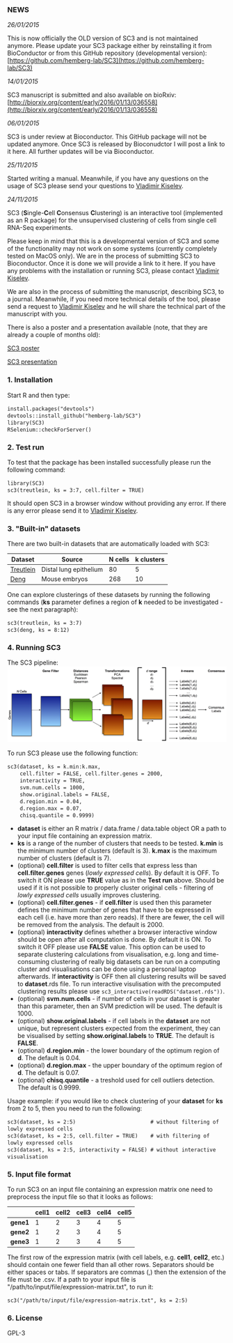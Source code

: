 ### NEWS

_26/01/2015_

This is now officially the OLD version of SC3 and is not maintained anymore. Please update your SC3 package either by reinstalling it from BioConductor or from this GitHub repository (developmental version):
[https://github.com/hemberg-lab/SC3](https://github.com/hemberg-lab/SC3)

_14/01/2015_

SC3 manuscript is submitted and also available on bioRxiv:
[http://biorxiv.org/content/early/2016/01/13/036558](http://biorxiv.org/content/early/2016/01/13/036558)

_06/01/2015_

SC3 is under review at Bioconductor. This GitHub package will not be updated anymore. Once SC3 is released by Bioconudctor I will post a link to it here. All further updates will be via Bioconductor.

_25/11/2015_

Started writing a manual. Meanwhile, if you have any questions on the usage of SC3 please send your questions to [Vladimir Kiselev](mailto:vk6@sanger.ac.uk).

_24/11/2015_

SC3 (<b>S</b>ingle-<b>C</b>ell <b>C</b>onsensus <b>C</b>lustering) is an interactive tool (implemented as an R package) for the unsupervised clustering of cells from single cell RNA-Seq experiments.

Please keep in mind that this is a developmental version of SC3 and some of the functionality may not work on some systems (currently completely tested on MacOS only). We are in the process of submitting SC3 to Bioconductor. Once it is done we will provide a link to it here. If you have any problems with the installation or running SC3, please contact [Vladimir Kiselev](mailto:vk6@sanger.ac.uk).

We are also in the process of submitting the manuscript, describing SC3, to a journal. Meanwhile, if you need more technical details of the tool, please send a request to [Vladimir Kiselev](mailto:vk6@sanger.ac.uk) and he will share the technical part of the manuscript with you.

There is also a poster and a presentation available (note, that they are already a couple of months old):

[SC3 poster](http://f1000research.com/posters/4-1182)

[SC3 presentation](https://speakerdeck.com/wikiselev/sc3-consensus-clustering-of-single-cell-rna-seq-data)

### 1. Installation

Start R and then type:

```{R}
install.packages("devtools")
devtools::install_github("hemberg-lab/SC3")
library(SC3)
RSelenium::checkForServer()
```

### 2. Test run

To test that the package has been installed successfully please run the following command:

```{R}
library(SC3)
sc3(treutlein, ks = 3:7, cell.filter = TRUE)
```

It should open SC3 in a browser window without providing any error. If there is any error please send it to [Vladimir Kiselev](mailto:vk6@sanger.ac.uk).

### 3. "Built-in" datasets

There are two built-in datasets that are automatically loaded with SC3:

| Dataset | Source | __N__ cells | __k__ clusters |
--- | --- | --- | --- |
| [Treutlein](http://www.nature.com/nature/journal/v509/n7500/full/nature13173.html) | Distal lung epithelium | 80 | 5 |
| [Deng](http://www.sciencemag.org/content/343/6167/193) | Mouse embryos | 268 | 10 |

One can explore clusterings of these datasets by running the following commands (__ks__ parameter defines a region of __k__ needed to be investigated - see the next paragraph):

```{R}
sc3(treutlein, ks = 3:7)
sc3(deng, ks = 8:12)
```

### 4. Running SC3

The SC3 pipeline:
![](images/pipeline.png)

To run SC3 please use the following function:

```{R}
sc3(dataset, ks = k.min:k.max,
    cell.filter = FALSE, cell.filter.genes = 2000,
    interactivity = TRUE,
    svm.num.cells = 1000,
    show.original.labels = FALSE,
    d.region.min = 0.04,
    d.region.max = 0.07,
    chisq.quantile = 0.9999)
```

* __dataset__ is either an R matrix / data.frame / data.table object OR a path to your input file containing an expression matrix.
* __ks__ is a range of the number of clusters that needs to be tested. __k.min__ is the minimum number of clusters (default is 3). __k.max__ is the maximum number of clusters (default is 7). 
* (optional) __cell.filter__ is used to filter cells that express less than __cell.filter.genes__ genes (_lowly expressed cells_). By default it is OFF. To switch it ON please use __TRUE__ value as in the __Test run__ above. Should be used if it is not possible to properly cluster original cells - filtering of _lowly expressed cells_ usually improves clustering.
* (optional) __cell.filter.genes__ - if __cell.filter__ is used then this parameter defines the minimum number of genes that have to be expressed in each cell (i.e. have more than zero reads). If there are fewer, the cell will be removed from the analysis. The default is 2000.
* (optional) __interactivity__ defines whether a browser interactive window should be open after all computation is done. By default it is ON. To switch it OFF please use __FALSE__ value. This option can be used to separate clustering calculations from visualisation, e.g. long and time-consuming clustering of really big datasets can be run on a computing cluster and visualisations can be done using a personal laptop afterwards. If __interactivity__ is OFF then all clustering results will be saved to __dataset__.rds file. To run interactive visulisation with the precomputed clustering results please use `sc3_interactive(readRDS("dataset.rds"))`.
* (optional) __svm.num.cells__ - if number of cells in your dataset is greater than this parameter, then an SVM prediction will be used. The default is 1000.
* (optional) __show.original.labels__ - if cell labels in the __dataset__ are not unique, but represent clusters expected from the experiment, they can be visualised by setting __show.original.labels__ to __TRUE__. The default is __FALSE__.
* (optional) __d.region.min__ - the lower boundary of the optimum region of __d__. The default is 0.04.
* (optional) __d.region.max__ - the upper boundary of the optimum region of __d__. The default is 0.07.
* (optional) __chisq.quantile__ - a treshold used for cell outliers detection. The default is 0.9999.

Usage example: if you would like to check clustering of your __dataset__ for __ks__ from 2 to 5, then you need to run the following:

```{R}
sc3(dataset, ks = 2:5)                        # without filtering of lowly expressed cells
sc3(dataset, ks = 2:5, cell.filter = TRUE)    # with filtering of lowly expressed cells
sc3(dataset, ks = 2:5, interactivity = FALSE) # without interactive visualisation
```

### 5. Input file format

To run SC3 on an input file containing an expression matrix one need to preprocess the input file so that it looks as follows:


|  | cell1 | cell2 | cell3 | cell4 | cell5 
--- | --- | --- | --- | --- | ---
| __gene1__ | 1 | 2 | 3 | 4 | 5 
| __gene2__ | 1 | 2 | 3 | 4 | 5 
| __gene3__ | 1 | 2 | 3 | 4 | 5 


The first row of the expression matrix (with cell labels, e.g. __cell1__, __cell2__, etc.) should contain one fewer field than all other rows. Separators should be either spaces or tabs. If separators are commas (,) then the extension of the file must be .csv. If a path to your input file is "/path/to/input/file/expression-matrix.txt", to run it:

```{R}
sc3("/path/to/input/file/expression-matrix.txt", ks = 2:5)
```

### 6. License

GPL-3
